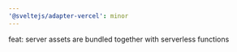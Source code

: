 ```yaml
---
'@sveltejs/adapter-vercel': minor
---
```


feat: server assets are bundled together with serverless functions
